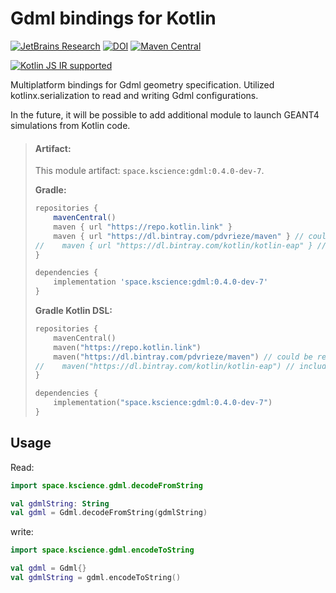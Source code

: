 # Gdml bindings for Kotlin

[![JetBrains Research](https://jb.gg/badges/research.svg)](https://confluence.jetbrains.com/display/ALL/JetBrains+on+GitHub)
[![DOI](https://zenodo.org/badge/195530015.svg)](https://zenodo.org/badge/latestdoi/195530015)
[![Maven Central](https://img.shields.io/maven-central/v/space.kscience/gdml.svg?label=Maven%20Central)](https://search.maven.org/search?q=g:%22space.kscience%22%20AND%20a:%22gdml%22)

[![Kotlin JS IR supported](https://img.shields.io/badge/Kotlin%2FJS-IR%20supported-yellow)](https://kotl.in/jsirsupported)

Multiplatform bindings for Gdml geometry specification. Utilized kotlinx.serialization
to read and writing Gdml configurations.

In the future, it will be possible to add additional module to launch GEANT4 simulations from Kotlin code.



> #### Artifact:
>
> This module artifact: `space.kscience:gdml:0.4.0-dev-7`.
>
>
> **Gradle:**
>
> ```groovy
> repositories {
>     mavenCentral()
>     maven { url "https://repo.kotlin.link" }
>     maven { url "https://dl.bintray.com/pdvrieze/maven" } // could be replaced by jcenter()
> //    maven { url "https://dl.bintray.com/kotlin/kotlin-eap" } // include for builds based on kotlin-eap
> }
> 
> dependencies {
>     implementation 'space.kscience:gdml:0.4.0-dev-7'
> }
> ```
> **Gradle Kotlin DSL:**
>
> ```kotlin
> repositories {
>     mavenCentral()
>     maven("https://repo.kotlin.link")
>     maven("https://dl.bintray.com/pdvrieze/maven") // could be replaced by jcenter()
> //    maven("https://dl.bintray.com/kotlin/kotlin-eap") // include for builds based on kotlin-eap
> }
> 
> dependencies {
>     implementation("space.kscience:gdml:0.4.0-dev-7")
> }
> ```

## Usage
Read:
```kotlin
import space.kscience.gdml.decodeFromString

val gdmlString: String
val gdml = Gdml.decodeFromString(gdmlString)
```

write:
```kotlin
import space.kscience.gdml.encodeToString

val gdml = Gdml{}
val gdmlString = gdml.encodeToString()
```
